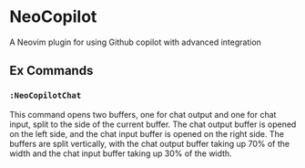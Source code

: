 # NeoCopilot

A Neovim plugin for using Github copilot with advanced integration

## Ex Commands

### `:NeoCopilotChat`

This command opens two buffers, one for chat output and one for chat input, split to the side of the current buffer. The chat output buffer is opened on the left side, and the chat input buffer is opened on the right side. The buffers are split vertically, with the chat output buffer taking up 70% of the width and the chat input buffer taking up 30% of the width.
